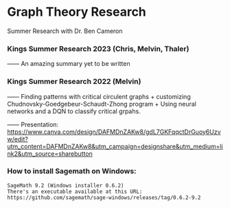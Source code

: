 # Graph Theory Research
Summer Research with Dr. Ben Cameron

### Kings Summer Research 2023 (Chris, Melvin, Thaler)
—— An amazing summary yet to be written

### Kings Summer Research 2022 (Melvin)
—— Finding patterns with critical circulent graphs + customizing Chudnovsky-Goedgebeur-Schaudt-Zhong program + Using neural networks and a DQN to classify critical grpahs.

—— Presentation: https://www.canva.com/design/DAFMDnZAKw8/gdL7GKFqqctDrGuoy6Uzvw/edit?utm_content=DAFMDnZAKw8&utm_campaign=designshare&utm_medium=link2&utm_source=sharebutton

### How to install Sagemath on Windows:
	SageMath 9.2 (Windows installer 0.6.2)
	There's an executable available at this URL: https://github.com/sagemath/sage-windows/releases/tag/0.6.2-9.2

